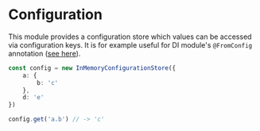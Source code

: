 # Configuration

This module provides a configuration store which values can be accessed via configuration keys.
It is for example useful for DI module's `@FromConfig` annotation ([see here](./di.md#inject-values-from-configuration)).

```ts
const config = new InMemoryConfigurationStore({
    a: {
        b: 'c'
    },
    d: 'e'
})

config.get('a.b') // -> 'c'
```
